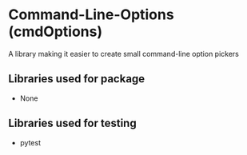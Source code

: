 # Command-Line-Options (cmdOptions)
A library making it easier to create small command-line option pickers

## Libraries used for package
- None

## Libraries used for testing
- pytest
